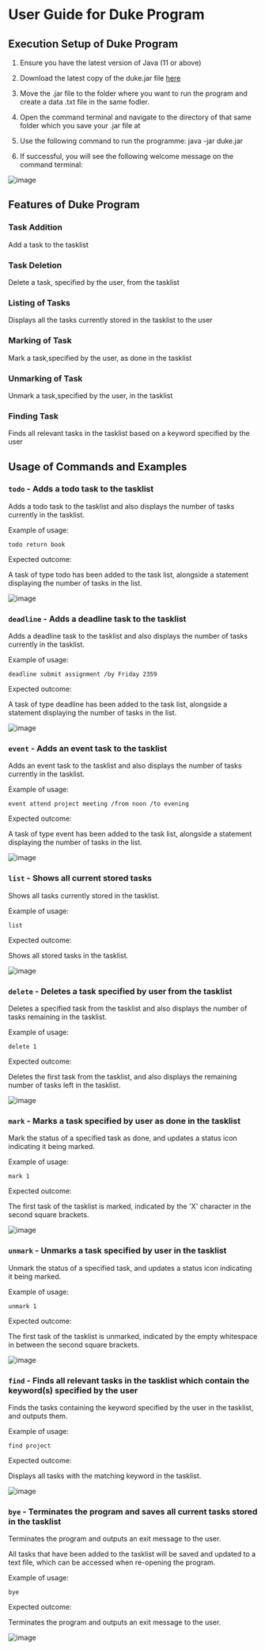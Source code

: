 # User Guide for Duke Program

## Execution Setup of Duke Program

1. Ensure you have the latest version of Java (11 or above)

2. Download the latest copy of the duke.jar file [here](https://github.com/ghzr0/ip/releases)

3. Move the .jar file to the folder where you want to run the program and create a data .txt file in the same fodler.

4. Open the command terminal and navigate to the directory of that same folder which you save your .jar file at

5. Use the following command to run the programme: java -jar duke.jar

6. If successful, you will see the following welcome message on the command terminal:

![image](https://user-images.githubusercontent.com/88625158/221926439-622d791d-6307-4c67-8d92-b87488ceb8e5.png)


## Features of Duke Program

### Task Addition

Add a task to the tasklist

### Task Deletion

Delete a task, specified by the user, from the tasklist

### Listing of Tasks

Displays all the tasks currently stored in the tasklist to the user

### Marking of Task

Mark a task,specified by the user, as done in the tasklist

### Unmarking of Task

Unmark a task,specified by the user, in the tasklist

### Finding Task

Finds all relevant tasks in the tasklist based on a keyword specified by the user

## Usage of Commands and Examples

### `todo` - Adds a todo task to the tasklist

Adds a todo task to the tasklist and also displays the number of tasks currently in the tasklist.

Example of usage: 

`todo return book`

Expected outcome:

A task of type todo has been added to the task list, alongside a statement displaying the number of tasks in the list.

![image](https://user-images.githubusercontent.com/88625158/221926742-015ea6f5-c889-401d-89be-d3411e2a919c.png)

### `deadline` - Adds a deadline task to the tasklist

Adds a deadline task to the tasklist and also displays the number of tasks currently in the tasklist.

Example of usage: 

`deadline submit assignment /by Friday 2359`

Expected outcome:

A task of type deadline has been added to the task list, alongside a statement displaying the number of tasks in the list.

![image](https://user-images.githubusercontent.com/88625158/221926925-0370c740-8d4a-4120-ba3c-2e7c9117d159.png)

### `event` - Adds an event task to the tasklist

Adds an event task to the tasklist and also displays the number of tasks currently in the tasklist.

Example of usage: 

`event attend project meeting /from noon /to evening`

Expected outcome:

A task of type event has been added to the task list, alongside a statement displaying the number of tasks in the list.

![image](https://user-images.githubusercontent.com/88625158/221927036-c5f873d1-2d55-4394-81f1-e9cde99c9af7.png)

### `list` - Shows all current stored tasks

Shows all tasks currently stored in the tasklist.

Example of usage: 

`list`

Expected outcome:

Shows all stored tasks in the tasklist.

![image](https://user-images.githubusercontent.com/88625158/221927133-fd6ea9ae-a76d-4087-9f94-93cd6e267f8c.png)

### `delete` - Deletes a task specified by user from the tasklist

Deletes a specified task from the tasklist and also displays the number of tasks remaining in the tasklist.

Example of usage: 

`delete 1`

Expected outcome:

Deletes the first task from the tasklist, and also displays the remaining number of tasks left in the tasklist.

![image](https://user-images.githubusercontent.com/88625158/221927184-f130d3a6-d7f6-4315-a323-7bc10a6120a0.png)

### `mark` - Marks a task specified by user as done in the tasklist 

Mark the status of a specified task as done, and updates a status icon indicating it being marked.

Example of usage: 

`mark 1`

Expected outcome:

The first task of the tasklist is marked, indicated by the 'X' character in the second square brackets.

![image](https://user-images.githubusercontent.com/88625158/221927287-dfab6c3a-44cd-4ebc-9415-29409255fe40.png)

### `unmark` - Unmarks a task specified by user in the tasklist 

Unmark the status of a specified task, and updates a status icon indicating it being marked.

Example of usage: 

`unmark 1`

Expected outcome:

The first task of the tasklist is unmarked, indicated by the empty whitespace in between the second square brackets.

![image](https://user-images.githubusercontent.com/88625158/221927366-0fe9f963-1449-4816-bb80-4c81540ba61f.png)

### `find` - Finds all relevant tasks in the tasklist which contain the keyword(s) specified by the user

Finds the tasks containing the keyword specified by the user in the tasklist, and outputs them.

Example of usage: 

`find project`

Expected outcome:

Displays all tasks with the matching keyword in the tasklist.

![image](https://user-images.githubusercontent.com/88625158/221927446-f422a4bf-8715-4616-8976-f94fddb5d835.png)

### `bye` - Terminates the program and saves all current tasks stored in the tasklist

Terminates the program and outputs an exit message to the user.

All tasks that have been added to the tasklist will be saved and updated to a text file, which can be accessed when re-opening the program.

Example of usage: 

`bye`

Expected outcome:

Terminates the program and outputs an exit message to the user.

![image](https://user-images.githubusercontent.com/88625158/221928376-04d95da2-2ebf-4823-b76b-95932fe7e598.png)

